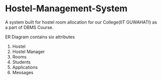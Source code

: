 # Hostel-Management-System
A system built for hostel room allocation for our College(IIT GUWAHATI) as a part of DBMS Course.

ER Diagram contains six attributes
1. Hostel
2. Hostel Manager
3. Rooms
4. Students
5. Applications
6. Messages
